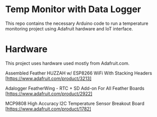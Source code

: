 # Temp Monitor with Data Logger

This repo contains the necessary Arduino code to run a temperature monitoring project using Adafruit hardware and IoT interface.


# Hardware

This project uses hardware used mostly from Adafruit.com.

Assembled Feather HUZZAH w/ ESP8266 WiFi With Stacking Headers
[https://www.adafruit.com/product/3213]

Adalogger FeatherWing - RTC + SD Add-on For All Feather Boards
[https://www.adafruit.com/product/2922]

MCP9808 High Accuracy I2C Temperature Sensor Breakout Board
[https://www.adafruit.com/product/1782]

